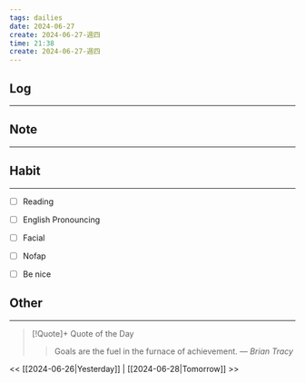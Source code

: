 ```yaml
---
tags: dailies  
date: 2024-06-27
create: 2024-06-27-週四
time: 21:38
create: 2024-06-27-週四
---
```


## Log
---


## Note
---


## Habit
---
- [ ] Reading
- [ ] English Pronouncing
- [ ] Facial
- [ ] Nofap
- [ ] Be nice


## Other
---

> [!Quote]+ Quote of the Day
> > Goals are the fuel in the furnace of achievement.
> — <cite>Brian Tracy</cite>

<< [[2024-06-26|Yesterday]] | [[2024-06-28|Tomorrow]] >>
